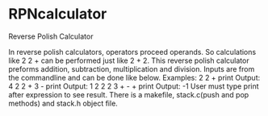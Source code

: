 # RPNcalculator
Reverse Polish Calculator

In reverse polish calculators, operators proceed operands. So calculations like 2 2 + can be performed just like 2 + 2. 
This reverse polish calculator preforms addition, subtraction, multiplication and division. Inputs are from the commandline and can be done like below. 
Examples: 
2 2 + print 
Output: 4
2 2 + 3 - print 
Output: 1
2 2 2 3 + - + print 
Output: -1
User must type print after expression to see result. 
There is a makefile, stack.c(push and pop methods) and stack.h object file.    
